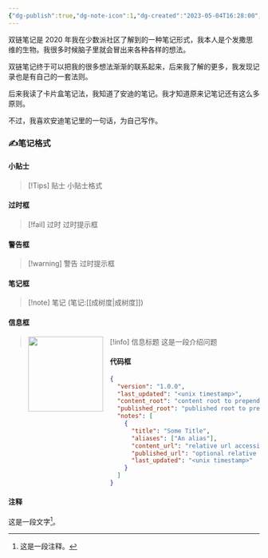 ```yaml
---
{"dg-publish":true,"dg-note-icon":1,"dg-created":"2023-05-04T16:28:00","dg-updated":"2024-03-10T16:33:00","tags":["note"],"dg-path":"写作/笔记.md","permalink":"/写作/笔记/","dgPassFrontmatter":true,"noteIcon":1,"created":"2023-05-04T16:28:00","updated":"2024-03-10T16:33:00"}
---
```


双链笔记是 2020 年我在少数派社区了解到的一种笔记形式，我本人是个发撒思维的生物。我很多时候脑子里就会冒出来各种各样的想法。

双链笔记终于可以把我的很多想法渐渐的联系起来，后来我了解的更多，我发现记录也是有自己的一套法则。

后来我读了卡片盒笔记法，我知道了安迪的笔记。我才知道原来记笔记还有这么多原则。

不过，我喜欢安迪笔记里的一句话，为自己写作。

### ✍️笔记格式

#### 小贴士


> [!Tips] 贴士
> 小贴士格式

#### 过时框

> [!fail] 过时
> 过时提示框

#### 警告框

> [!warning] 警告
> 过时提示框

#### 笔记框

> [!note] 笔记
> (笔记:[[成树度\|成树度]])

#### 信息框

> [!info] 信息标题
> <img src="https://s2.loli.net/2023/12/01/kHnBpYU34WfhxTC.png" style="float: left; width: 150px; height: auto; margin-right: 1em;" /> 这是一段介绍问题

#### 代码框


```json
{
  "version": "1.0.0",
  "last_updated": "<unix timestamp>",
  "content_root": "content root to prepend before content_url",
  "published_root": "published root to prepend before published_url",
  "notes": [
    {
      "title": "Some Title",
      "aliases": ["An alias"],
      "content_url": "relative url accessible from web to get the raw content",
      "published_url": "optional relative publicly available url",
      "last_updated": "<unix timestamp>"
    }
  ]
}
```

#### 注释
这是一段文字[^1]。




[^1]: 这是一段注释。